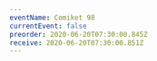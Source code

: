 ```yaml
---
eventName: Comiket 98
currentEvent: false
preorder: 2020-06-20T07:30:00.845Z
receive: 2020-06-20T07:30:00.851Z
---
```

